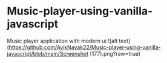 # Music-player-using-vanilla-javascript
Music player application with modern ui
![alt text](https://github.com/AvikNayak22/Music-player-using-vanilla-javascript/blob/main/Screenshot (177).png?raw=true)
